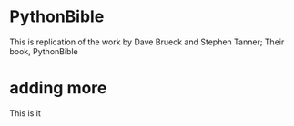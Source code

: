 # PythonBible
This is replication of the work by Dave Brueck and Stephen Tanner; Their book, PythonBible

# adding more
This is it

